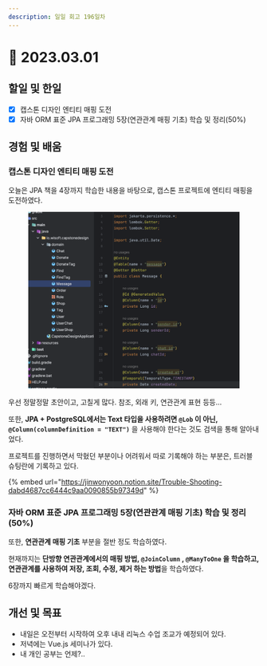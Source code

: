 ```yaml
---
description: 일일 회고 196일차
---
```


# 🤨 2023.03.01

## 할일 및 한일&#x20;

* [x] 캡스톤 디자인 엔티티 매핑 도전&#x20;
* [x] 자바 ORM 표준 JPA 프로그래밍 5장(연관관계 매핑 기초) 학습 및 정리(50%)&#x20;

## 경험 및 배움&#x20;

### 캡스톤 디자인 엔티티 매핑 도전&#x20;

오늘은 JPA 책을 4장까지 학습한 내용을 바탕으로, 캡스톤 프로젝트에 엔티티 매핑을 도전하였다.

<figure><img src="../.gitbook/assets/image (4) (1).png" alt=""><figcaption></figcaption></figure>

우선 정말정말 초안이고, 고칠게 많다. 참조, 외래 키, 연관관계 표현 등등...

또한, **JPA + PostgreSQL에서는 Text 타입을 사용하려면 `@Lob` 이 아닌, `@Column(columnDefinition = "TEXT")`** 을 사용해야 한다는 것도 검색을 통해 알아내었다.

프로젝트를 진행하면서 막혔던 부분이나 어려워서 따로 기록해야 하는 부분은, 트러블 슈팅란에 기록하고 있다.

{% embed url="https://jinwonyoon.notion.site/Trouble-Shooting-dabd4687cc6444c9aa0090855b97349d" %}

### 자바 ORM 표준 JPA 프로그래밍 5장(연관관계 매핑 기초) 학습 및 정리(50%)&#x20;

또한, **연관관계 매핑 기초** 부분을 절반 정도 학습하였다.

현재까지는 **단방향 연관관계에서의 매핑 방법, `@JoinColumn` , `@ManyToOne` 을 학습하고, 연관관계를 사용하여 저장, 조회, 수정, 제거 하는 방법**을 학습하였다.

6장까지 빠르게 학습해야겠다.

## 개선 및 목표&#x20;

* 내일은 오전부터 시작하여 오후 내내 리눅스 수업 조교가 예정되어 있다.&#x20;
* 저녁에는 Vue.js 세미나가 있다.&#x20;
* 내 개인 공부는 언제?..&#x20;
